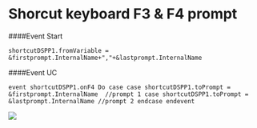 # Shorcut keyboard F3 & F4 prompt

####Event Start

`shortcutDSPP1.fromVariable	= &firstprompt.InternalName+","+&lastprompt.InternalName`

####Event UC

`event shortcutDSPP1.onF4
	Do case
		case shortcutDSPP1.toPrompt = &firstprompt.InternalName	
			//prompt 1
		case shortcutDSPP1.toPrompt = &lastprompt.InternalName
			//prompt 2
	endcase
endevent`


![](https://dispapeles.com/wp-content/uploads/2021/09/logo-dispa-principal-01.png)
